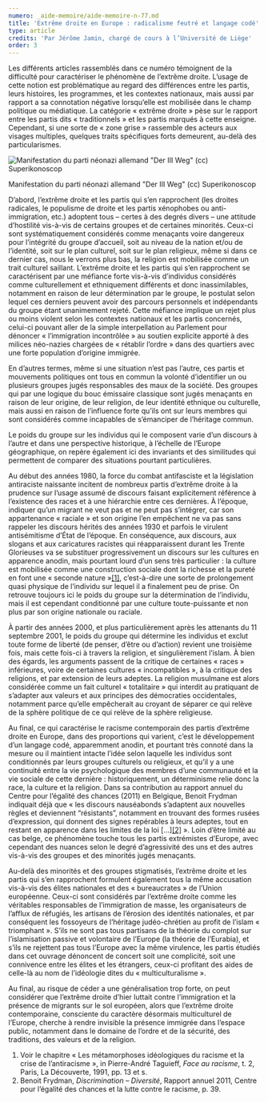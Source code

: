 ```yaml
---
numero: _aide-memoire/aide-memoire-n-77.md
title: 'Extrême droite en Europe : radicalisme feutré et langage codé'
type: article
credits: 'Par Jérôme Jamin, chargé de cours à l’Université de Liège'
order: 3
---
```

Les différents articles rassemblés dans ce numéro témoignent de la difficulté pour caractériser le phénomène de l’extrême droite. L’usage de cette notion est problématique au regard des différences entre les partis, leurs histoires, les programmes, et les contextes nationaux, mais aussi par rapport a sa connotation négative lorsqu’elle est mobilisée dans le champ politique ou médiatique. La catégorie « extrême droite » pèse sur le rapport entre les partis dits « traditionnels » et les partis marqués à cette enseigne. Cependant, si une sorte de « zone grise » rassemble des acteurs aux visages multiples, quelques traits spécifiques forts demeurent, au-delà des particularismes.

![Manifestation du parti néonazi allemand "Der III Weg" (cc) Superikonoscop](/assets/uploads/am-77-manifestation-du-parti-neonazi-allemand-cc-superikonoscop.jpg)

<span class="img-copyright"> Manifestation du parti néonazi allemand "Der III Weg" (cc) Superikonoscop </span>

D’abord, l’extrême droite et les partis qui s’en rapprochent (les droites radicales, le populisme de droite et les partis xénophobes ou anti-immigration, etc.) adoptent tous – certes à des degrés divers – une attitude d’hostilité vis-à-vis de certains groupes et de certaines minorités. Ceux-ci sont systématiquement considérés comme menaçants voire dangereux pour l’intégrité du groupe d’accueil, soit au niveau de la nation et/ou de l’identité, soit sur le plan culturel, soit sur le plan religieux, même si dans ce dernier cas, nous le verrons plus bas, la religion est mobilisée comme un trait culturel saillant. L’extrême droite et les partis qui s’en rapprochent se caractérisent par une méfiance forte vis-à-vis d’individus considérés comme culturellement et ethniquement différents et donc inassimilables, notamment en raison de leur détermination par le groupe, le postulat selon lequel ces derniers peuvent avoir des parcours personnels et indépendants du groupe étant unanimement rejeté. Cette méfiance implique un rejet plus ou moins violent selon les contextes nationaux et les partis concernés, celui-ci pouvant aller de la simple interpellation au Parlement pour dénoncer « l’immigration incontrôlée » au soutien explicite apporté à des milices néo-nazies chargées de « rétablir l’ordre » dans des quartiers avec une forte population d’origine immigrée.

En d’autres termes, même si une situation n’est pas l’autre, ces partis et mouvements politiques ont tous en commun la volonté d’identifier un ou plusieurs groupes jugés responsables des maux de la société. Des groupes qui par une logique du bouc émissaire classique sont jugés menaçants en raison de leur origine, de leur religion, de leur identité ethnique ou culturelle, mais aussi en raison de l’influence forte qu’ils ont sur leurs membres qui sont considérés comme incapables de s’émanciper de l’héritage commun.

Le poids du groupe sur les individus qui le composent varie d’un discours à l’autre et dans une perspective historique, à l’échelle de l’Europe géographique, on repère également ici des invariants et des similitudes qui permettent de comparer des situations pourtant particulières.

Au début des années 1980, la force du combat antifasciste et la législation antiraciste naissante incitent de nombreux partis d’extrême droite à la prudence sur l’usage assumé de discours faisant explicitement référence à l’existence des races et à une hiérarchie entre ces dernières. À l’époque, indiquer qu’un migrant ne veut pas et ne peut pas s’intégrer, car son appartenance « raciale » et son origine l’en empêchent ne va pas sans rappeler les discours hérités des années 1930 et parfois le virulent antisémitisme d’État de l’époque. En conséquence, aux discours, aux slogans et aux caricatures racistes qui réapparaissent durant les Trente Glorieuses va se substituer progressivement un discours sur les cultures en apparence anodin, mais pourtant lourd d’un sens très particulier : la culture est mobilisée comme une construction sociale dont la richesse et la pureté en font une « seconde nature »[[1]](#footnote-1), c’est-à-dire une sorte de prolongement quasi physique de l’individu sur lequel il a finalement peu de prise. On retrouve toujours ici le poids du groupe sur la détermination de l’individu, mais il est cependant conditionné par une culture toute-puissante et non plus par son origine nationale ou raciale.

À partir des années 2000, et plus particulièrement après les attenants du 11 septembre 2001, le poids du groupe qui détermine les individus et exclut toute forme de liberté (de penser, d’être ou d’action) revient une troisième fois, mais cette fois-ci à travers la religion, et singulièrement l’islam. À bien des égards, les arguments passent de la critique de certaines « races » inférieures, voire de certaines cultures « incompatibles », à la critique des religions, et par extension de leurs adeptes. La religion musulmane est alors considérée comme un fait culturel « totalitaire » qui interdit au pratiquant de s’adapter aux valeurs et aux principes des démocraties occidentales, notamment parce qu’elle empêcherait au croyant de séparer ce qui relève de la sphère politique de ce qui relève de la sphère religieuse.

Au final, ce qui caractérise le racisme contemporain des partis d’extrême droite en Europe, dans des proportions qui varient, c’est le développement d’un langage codé, apparemment anodin, et pourtant très connoté dans la mesure ou il maintient intacte l’idée selon laquelle les individus sont conditionnés par leurs groupes culturels ou religieux, et qu’il y a une continuité entre la vie psychologique des membres d’une communauté et la vie sociale de cette dernière : historiquement, un déterminisme relie donc la race, la culture et la religion. Dans sa contribution au rapport annuel du Centre pour l’égalité des chances (2011) en Belgique, Benoit Frydman indiquait déjà que « les discours nauséabonds s’adaptent aux nouvelles règles et deviennent “résistants”, notamment en trouvant des formes rusées d’expression, qui donnent des signes repérables à leurs adeptes, tout en restant en apparence dans les limites de la loi \[…][[2]](#footnote-2) ». Loin d’être limité au cas belge, ce phénomène touche tous les partis extrémistes d’Europe, avec cependant des nuances selon le degré d’agressivité des uns et des autres vis-à-vis des groupes et des minorités jugés menaçants.

Au-delà des minorités et des groupes stigmatisés, l’extrême droite et les partis qui s’en rapprochent formulent également tous la même accusation vis-à-vis des élites nationales et des « bureaucrates » de l’Union européenne. Ceux-ci sont considérés par l’extrême droite comme les véritables responsables de l’immigration de masse, les organisateurs de l’afflux de réfugiés, les artisans de l’érosion des identités nationales, et par conséquent les fossoyeurs de l’héritage judéo-chrétien au profit de l’islam « triomphant ». S’ils ne sont pas tous partisans de la théorie du complot sur l’islamisation passive et volontaire de l’Europe (la théorie de l’Eurabia), et s’ils ne rejettent pas tous l’Europe avec la même virulence, les partis étudiés dans cet ouvrage dénoncent de concert soit une complicité, soit une connivence entre les élites et les étrangers, ceux-ci profitant des aides de celle-là au nom de l’idéologie dites du « multiculturalisme ».

Au final, au risque de céder a une généralisation trop forte, on peut considérer que l’extrême droite d’hier luttait contre l’immigration et la présence de migrants sur le sol européen, alors que l’extrême droite contemporaine, consciente du caractère désormais multiculturel de l’Europe, cherche à rendre invisible la présence immigrée dans l’espace public, notamment dans le domaine de l’ordre et de la sécurité, des traditions, des valeurs et de la religion.

1. Voir le chapitre « Les métamorphoses idéologiques du racisme et la crise de l’antiracisme », in Pierre-André Taguieff, _Face au racisme_, t. 2, Paris, La Découverte, 1991, pp. 13 et s.
2. Benoit Frydman, _Discrimination – Diversité_, Rapport annuel 2011, Centre pour l’égalité des chances et la lutte contre le racisme, p. 39.
